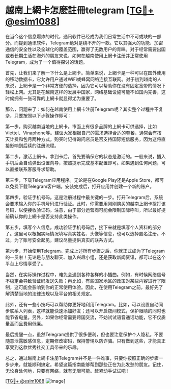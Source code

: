 # 越南上網卡怎麽註冊telegram [[TG💪+ @esim1088](https://t.me/s/esim1088)]

在当今这个信息爆炸的时代，通讯软件已经成为我们日常生活中不可或缺的一部分。而提到通讯软件，Telegram绝对是绕不开的一款。它以其强大的功能、加密通信的安全性以及全球化的覆盖范围，赢得了无数用户的青睐。对于经常需要出国或者长期生活在海外的朋友来说，如何在越南使用上網卡注册并正常使用Telegram，成为了一个值得探讨的话题。

首先，让我们来了解一下什么是上網卡。简单来说，上網卡是一种可以在国外使用的移动数据卡，它允许用户通过WiFi或蜂窝网络连接互联网。对于初到越南的人来说，上網卡是一个非常方便的选择，因为它可以帮助你在没有固定宽带的情况下轻松上网。尤其是在越南这样的发展中国家，网络基础设施可能不如国内完善，这时候拥有一张可靠的上網卡就显得尤为重要了。

那么，问题来了：如何在越南使用上網卡注册Telegram呢？其实整个过程并不复杂，只要按照以下步骤操作即可：

第一步，购买越南当地的上網卡。市面上有很多品牌的上網卡可供选择，比如Viettel、Vinaphone等。建议大家根据自己的需求选择合适的套餐，通常会有按天计费和包月两种方式。购买时记得询问店员是否支持国际短信服务，因为这将直接影响到后续的注册流程。

第二步，激活上網卡。拿到卡后，首先要确保它的状态是激活的。一般来说，插入手机后会自动弹出设置向导，按照提示完成基本配置即可。如果遇到任何问题，可以直接联系客服寻求帮助。

第三步，下载Telegram应用程序。无论是在Google Play还是Apple Store，都可以免费下载Telegram客户端。安装完成后，打开应用并创建一个新的账户。

第四步，验证手机号码。这是注册过程中最关键的一步。打开Telegram后，系统会要求输入你的手机号码进行验证。此时，你需要用刚刚购买的越南上網卡拨打该号码，以便接收验证码。注意，由于部分运营商可能会限制国际呼叫，所以最好提前确认你的上網卡是否支持此类操作。

第五步，填写个人信息。成功验证手机号码后，接下来就是填写个人资料的部分了。这里可以根据实际情况填写真实姓名、头像等信息，也可以选择匿名注册。不过，为了账号安全起见，建议尽量提供真实的联系方式。

第六步，开始使用Telegram。完成上述所有步骤之后，你就正式成为了Telegram的一员啦！无论是与朋友聊天、加入兴趣小组，还是获取新闻资讯，都可以在这个平台上尽情享受了。

当然，在实际操作过程中，难免会遇到各种各样的小插曲。例如，有时候网络信号不稳定会导致验证码发送失败；再比如，有些国家地区的政策对某些内容进行了限制，这可能会影响到你的正常使用体验。因此，在使用Telegram之前，最好先了解清楚当地的法律法规以及平台的相关规定。

此外，还有一些小技巧可以帮助你更好地利用Telegram。比如，可以设置自动同步联系人列表，这样就能快速添加好友；还可以开启夜间模式，保护眼睛的同时也能节省电量。另外，如果你经常需要跨国交流，不妨试试语音通话功能，它不仅质量高而且费用低廉。

最后提醒一点，虽然Telegram提供了很多便利，但也要注意保护个人隐私。不要随意泄露敏感信息，定期修改密码，保持警惕以防诈骗。只有做到这些，才能真正享受到这款优秀社交工具带来的乐趣。

总之，通过越南上網卡注册Telegram并不是一件难事，只要你按照正确的步骤一步步来，就能顺利搞定。希望这篇指南能够帮到那些正在为此发愁的朋友。记住，无论身处何地，只要有网络，就有无限可能。赶紧动手试试吧！

[[TG💪+ @esim1088](https://t.me/s/esim1088) ![Image](https://i.postimg.cc/4NQfJmqS/Snipaste-2025-05-13-00-14-12.png)]